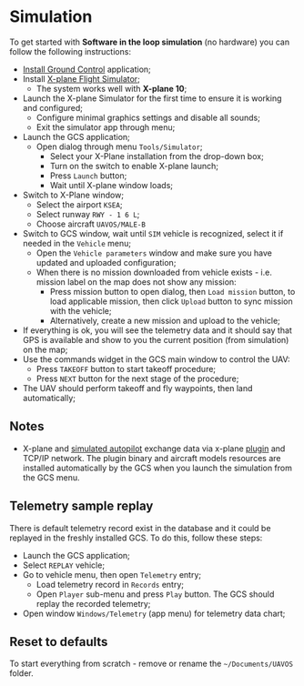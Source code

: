 ---
---

# Simulation

To get started with **Software in the loop simulation** (no hardware) you can follow the following instructions:

- [Install Ground Control](install) application;
- Install [X-plane Flight Simulator](http://www.x-plane.com/);
  - The system works well with **X-plane 10**;
- Launch the X-plane Simulator for the first time to ensure it is working and configured;
  - Configure minimal graphics settings and disable all sounds;
  - Exit the simulator app through menu;
- Launch the GCS application;
  - Open dialog through menu `Tools/Simulator`;
    - Select your X-Plane installation from the drop-down box;
    - Turn on the switch to enable X-plane launch;
    - Press `Launch` button;
    - Wait until X-plane window loads;
- Switch to X-Plane window;
  - Select the airport `KSEA`;
  - Select runway `RWY - 1 6 L`;
  - Choose aircraft `UAVOS/MALE-B`
- Switch to GCS window, wait until `SIM` vehicle is recognized, select it if needed in the `Vehicle` menu;
  - Open the `Vehicle parameters` window and make sure you have updated and uploaded configuration;
  - When there is no mission downloaded from vehicle exists - i.e. mission label on the map does not show any mission:
    - Press mission button to open dialog, then `Load mission` button, to load applicable mission, then click `Upload` button to sync mission with the vehicle;
    - Alternatively, create a new mission and upload to the vehicle;
- If everything is ok, you will see the telemetry data and it should say that GPS is available and show to you the current position (from simulation) on the map;
- Use the commands widget in the GCS main window to control the UAV:
  - Press `TAKEOFF` button to start takeoff procedure;
  - Press `NEXT` button for the next stage of the procedure;
- The UAV should perform takeoff and fly waypoints, then land automatically;

## Notes

- X-plane and [simulated autopilot](/hw/sim) exchange data via x-plane [plugin](https://github.com/uavos/apx-gcs/tree/main/src/Plugins/System/Simulator/xplane) and TCP/IP network. The plugin binary and aircraft models resources are installed automatically by the GCS when you launch the simulation from the GCS menu.

## Telemetry sample replay

There is default telemetry record exist in the database and it could be replayed in the freshly installed GCS. To do this, follow these steps:

- Launch the GCS application;
- Select `REPLAY` vehicle;
- Go to vehicle menu, then open `Telemetry` entry;
  - Load telemetry record in `Records` entry;
  - Open `Player` sub-menu and press `Play` button. The GCS should replay the recorded telemetry;
- Open window `Windows/Telemetry` (app menu) for telemetry data chart;

## Reset to defaults

To start everything from scratch - remove or rename the `~/Documents/UAVOS` folder.

